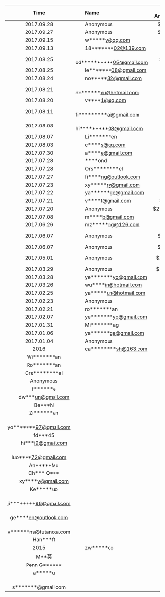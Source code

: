 Time       |　　Name                         |　Amount   |Note
:---------:|:-------------------------------|--------:|-----
2017.09.28 |　　Anonymous                    | $5124   | BTC 1.23
2017.09.27 |　　Anonymous                    | $6582   | BTC 1.67
2017.09.15 |　　w\*\*\*\*\*y@qq.com          | $25     |
2017.09.13 |　　18\*\*\*\*\*\*\*02@139.com   | $5      |
2017.08.25 |　　cd\*\*\*\*\*\*\*\*\*\*05@gmail.com | $7.07      |
2017.08.25 |　　le\*\*\*\*\*\*\*08@gmail.com | $25      |
2017.08.24 |　　no\*\*\*\*\*32@gmail.com     | $5      |
2017.08.21 |　　do\*\*\*\*\*\*xu@hotmail.com | $5      |
2017.08.20 |　　v\*\*\*\*1@qq.com            | $5      |
2017.08.11 |　　fi\*\*\*\*\*\*\*\*\*ai@gmail.com | $5  |
2017.08.08 |　　hi\*\*\*\*\*\*\*\*\*08@gmail.com | $10 |
2017.08.07 |　　Li\*\*\*\*\*\*\*en           | $1      |
2017.08.03 |　　c\*\*\*\*s@qq.com            | $10     |
2017.07.30 |　　a\*\*\*\*e@gmail.com         | $5      |
2017.07.28 |　　\*\*\*\*ond                  | $5      |
2017.07.28 |　　Ors\*\*\*\*\*\*\*\*el        | $200    |
2017.07.27 |　　fi\*\*\*\*ng@outlook.com     | $5      |
2017.07.23 |　　xy\*\*\*\*\*ry@gmail.com     | $10     |
2017.07.22 |　　ya\*\*\*\*\*\*ge@gmail.com   | $10     |
2017.07.21 |　　v\*\*\*\*t@gmail.com         | $3.91   |
2017.07.20 |　　Anonymous                    | $273.93 | BTC 0.1
2017.07.08 |　　m\*\*\*\*b@gmail.com         | $5      |
2017.06.26 |　　mz\*\*\*\*\*ng@126.com       | $1      |
2017.06.07 |　　Anonymous                    | $2582   | ETH 9.78792317
2017.06.07 |　　Anonymous                    | $1028   | BTC 0.36
2017.05.01 |　　Anonymous                    | $20.88  | BTC 0.01494717
2017.03.29 |　　Anonymous                    | $10.31  | BTC 0.01
2017.03.28 |　　ye\*\*\*\*\*\*\*yo@gmail.com | $7.5    |
2017.03.26 |　　wu\*\*\*\*in@hotmail.com     | $1      |
2017.02.25 |　　ya\*\*\*\*\*un@hotmail.com   | $5      |
2017.02.23 |　　Anonymous                    | $12     | BTC 0.01
2017.02.21 |　　ro\*\*\*\*\*\*\*an           | $5      |
2017.02.07 |　　ye\*\*\*\*\*\*\*yo@gmail.com | $5      |
2017.01.31 |　　Mi\*\*\*\*\*\*\*ag           | $100    |
2017.01.06 |　　ya\*\*\*\*\*\*ge@gmail.com   | $10     |
2017.01.04 |　　Anonymous                    | $25     |
2016 |　　ca\*\*\*\*\*\*\*\*sh@163.com | |
 |　　Wi\*\*\*\*\*\*\*an           | |
 |　　Ro\*\*\*\*\*\*\*an           | |
 |　　Ors\*\*\*\*\*\*\*\*el        | |
 |　　Anonymous                    | |
 |　　f\*\*\*\*\*\*e               | |
 |　　dw\*\*\*un@gmail.com         | |
 |　　Be\*\*\*N                    | |
 |　　Zi\*\*\*\*\*\*an             | |
 |　　yo\*\*\*\*\*\*\*97@gmail.com | |
 |　　fd\*\*\*45                   | |
 |　　hi\*\*\*i9@gmail.com         | |
 |　　luo\*\*\*\*72@gmail.com      | |
 |　　An\*\*\*\*\*Mu               | |
 |　　Ch\*\*\* Q\*\*\*             | |
 |　　xy\*\*\*\*y@gmail.com         ||
 |　　Ke\*\*\*\*\*uo                ||
 |　　ji\*\*\*\*\*\*\*\*98@gmail.com||
 |　　ge\*\*\*\*en@outlook.com     | |
 |　　v\*\*\*\*\*\*ns@tutanota.com |  |
 |　　Han\*\*\*ft                  |  |
2015 |　　zw\*\*\*\*\*oo           |　|
 |　　M\*\*莫                      |　 |
 |　　Penn G\*\*\*\*\*\*           |　 |
 |　　a\*\*\*\*\*u                 |　 |
 |　　s\*\*\*\*\*\*\*@gmail.com    |　 |
